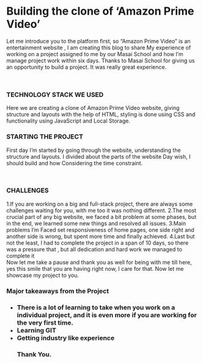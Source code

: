 
<h1>Building the clone of ‘Amazon Prime Video’</h1>

<p> Let me introduce you to the platform first, so “Amazon Prime Video” is an entertainment website , I am creating this blog to share My experience of working on a project assigned to me by our Masai School and how I’m manage project work within six days. Thanks to Masai School for giving us an opportunity to build a project. It was really great experience.</p>
<br/>

<h3>TECHNOLOGY STACK WE USED</h3>
<p>Here we are creating a clone of Amazon Prime Video website, giving structure and layouts with the help of HTML, styling is done using CSS and functionality using JavaScript and Local Storage.</p>

<h3>STARTING THE PROJECT</h3>
<p>First day I’m started by going through the website, understanding the structure and layouts.
I divided about the parts of the website Day wish, I should build and how Considering the time constraint.</p>
<br/>

<h3>CHALLENGES</h3>
1.If you are working on a big and full-stack project, there are always some challenges waiting for you, with me too it was nothing different.
2.The most crucial part of any big website, we faced a bit problem at some phases, but in the end, we learned some new things and resolved all issues.
3.Main problems I’m Faced set responsiveness of home pages, one side right and another side is wrong, but spent more time and finally achieved.
4.Last but not the least, I had to complete the project in a span of 10 days, so there was a pressure that , but all dedication and hard work we managed to complete it
<br/>
Now let me take a pause and thank you as well for being with me till here, yes this smile that you are having right now, I care for that. Now let me showcase my project to you.
<br/>


<h3>Major takeaways from the Project<h3>
<ul>
<li>There is a lot of learning to take when you work on a individual project, and it is even more if you are working for the very first time.</li>
  <li>Learning GIT</li>
  <li>Getting industry like experience</li>
 
  <h4>Thank You.</h4>
